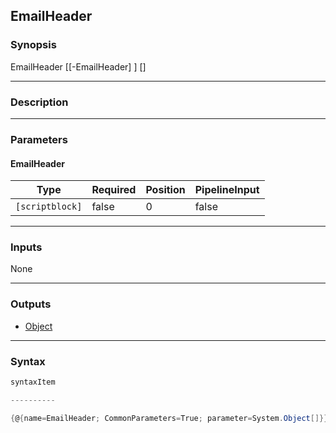 EmailHeader
-----------




### Synopsis

EmailHeader [[-EmailHeader] <scriptblock>] [<CommonParameters>]




---


### Description


---


### Parameters
#### **EmailHeader**




|Type           |Required|Position|PipelineInput|
|---------------|--------|--------|-------------|
|`[scriptblock]`|false   |0       |false        |





---


### Inputs
None




---


### Outputs
* [Object](https://learn.microsoft.com/en-us/dotnet/api/System.Object)






---


### Syntax
```PowerShell
syntaxItem
```
```PowerShell
----------
```
```PowerShell
{@{name=EmailHeader; CommonParameters=True; parameter=System.Object[]}}
```
